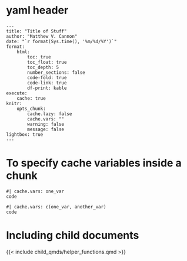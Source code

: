 # yaml header
```
---
title: "Title of Stuff"
author: "Matthew V. Cannon"
date: "`r format(Sys.time(), '%m/%d/%Y')`"
format:
    html:
        toc: true
        toc_float: true
        toc_depth: 5
        number_sections: false
        code-fold: true
        code-link: true
        df-print: kable
execute:
    cache: true
knitr:
    opts_chunk:
        cache.lazy: false
        cache.vars: ""
        warning: false
        message: false
lightbox: true
---
```


# To specify cache variables inside a chunk
```{r}
#| cache.vars: one_var
code
```

```{r}
#| cache.vars: c(one_var, another_var)
code
```

# Including child documents
{{< include child_qmds/helper_functions.qmd >}}
